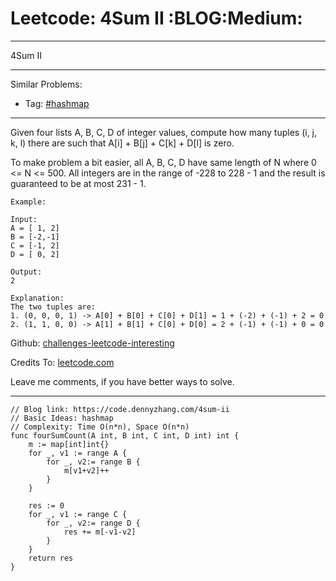 # Leetcode: 4Sum II     :BLOG:Medium:


---

4Sum II  

---

Similar Problems:  

-   Tag: [#hashmap](https://code.dennyzhang.com/tag/hashmap)

---

Given four lists A, B, C, D of integer values, compute how many tuples (i, j, k, l) there are such that A[i] + B[j] + C[k] + D[l] is zero.  

To make problem a bit easier, all A, B, C, D have same length of N where 0 <= N <= 500. All integers are in the range of -228 to 228 - 1 and the result is guaranteed to be at most 231 - 1.  

    Example:
    
    Input:
    A = [ 1, 2]
    B = [-2,-1]
    C = [-1, 2]
    D = [ 0, 2]
    
    Output:
    2
    
    Explanation:
    The two tuples are:
    1. (0, 0, 0, 1) -> A[0] + B[0] + C[0] + D[1] = 1 + (-2) + (-1) + 2 = 0
    2. (1, 1, 0, 0) -> A[1] + B[1] + C[0] + D[0] = 2 + (-1) + (-1) + 0 = 0

Github: [challenges-leetcode-interesting](https://github.com/DennyZhang/challenges-leetcode-interesting/tree/master/4sum-ii)  

Credits To: [leetcode.com](https://leetcode.com/problems/4sum-ii/description/)  

Leave me comments, if you have better ways to solve.  

---

    // Blog link: https://code.dennyzhang.com/4sum-ii
    // Basic Ideas: hashmap
    // Complexity: Time O(n*n), Space O(n*n)
    func fourSumCount(A int, B int, C int, D int) int {
        m := map[int]int{}
        for _, v1 := range A {
            for _, v2:= range B {
                m[v1+v2]++
            }
        }
    
        res := 0
        for _, v1 := range C {
            for _, v2:= range D {
                res += m[-v1-v2]
            }
        }
        return res
    }